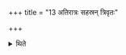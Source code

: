 +++
title = "13 अतिरात्रः सहस्रन् त्रिवृतः"

+++

<details><summary>थिते</summary>

अतिरात्रः सहस्रं त्रिवृतः संवत्सरा अतिरात्रः १३
</details>
